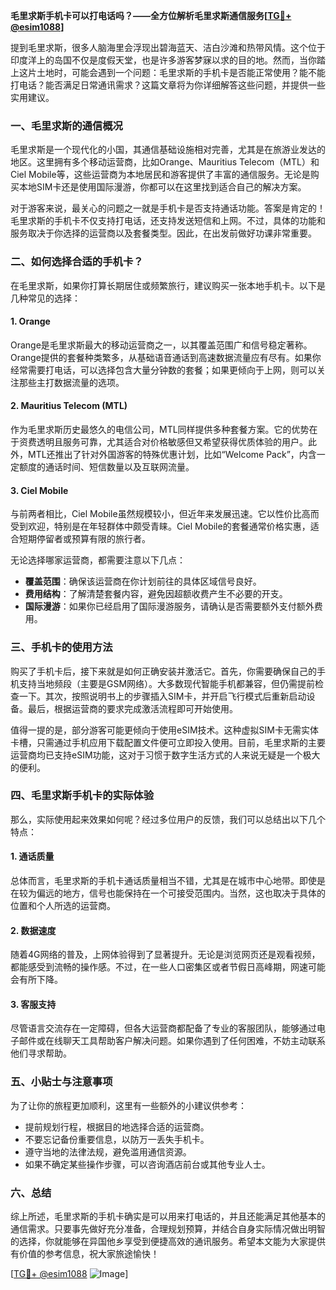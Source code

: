 **毛里求斯手机卡可以打电话吗？——全方位解析毛里求斯通信服务[[TG💪+ @esim1088](https://t.me/s/esim1088)]**

提到毛里求斯，很多人脑海里会浮现出碧海蓝天、洁白沙滩和热带风情。这个位于印度洋上的岛国不仅是度假天堂，也是许多游客梦寐以求的目的地。然而，当你踏上这片土地时，可能会遇到一个问题：毛里求斯的手机卡是否能正常使用？能不能打电话？能否满足日常通讯需求？这篇文章将为你详细解答这些问题，并提供一些实用建议。

### **一、毛里求斯的通信概况**

毛里求斯是一个现代化的小国，其通信基础设施相对完善，尤其是在旅游业发达的地区。这里拥有多个移动运营商，比如Orange、Mauritius Telecom（MTL）和Ciel Mobile等，这些运营商为本地居民和游客提供了丰富的通信服务。无论是购买本地SIM卡还是使用国际漫游，你都可以在这里找到适合自己的解决方案。

对于游客来说，最关心的问题之一就是手机卡是否支持通话功能。答案是肯定的！毛里求斯的手机卡不仅支持打电话，还支持发送短信和上网。不过，具体的功能和服务取决于你选择的运营商以及套餐类型。因此，在出发前做好功课非常重要。

### **二、如何选择合适的手机卡？**

在毛里求斯，如果你打算长期居住或频繁旅行，建议购买一张本地手机卡。以下是几种常见的选择：

#### **1. Orange**
Orange是毛里求斯最大的移动运营商之一，以其覆盖范围广和信号稳定著称。Orange提供的套餐种类繁多，从基础语音通话到高速数据流量应有尽有。如果你经常需要打电话，可以选择包含大量分钟数的套餐；如果更倾向于上网，则可以关注那些主打数据流量的选项。

#### **2. Mauritius Telecom (MTL)**
作为毛里求斯历史最悠久的电信公司，MTL同样提供多种套餐方案。它的优势在于资费透明且服务可靠，尤其适合对价格敏感但又希望获得优质体验的用户。此外，MTL还推出了针对外国游客的特殊优惠计划，比如“Welcome Pack”，内含一定额度的通话时间、短信数量以及互联网流量。

#### **3. Ciel Mobile**
与前两者相比，Ciel Mobile虽然规模较小，但近年来发展迅速。它以性价比高而受到欢迎，特别是在年轻群体中颇受青睐。Ciel Mobile的套餐通常价格实惠，适合短期停留者或预算有限的旅行者。

无论选择哪家运营商，都需要注意以下几点：
- **覆盖范围**：确保该运营商在你计划前往的具体区域信号良好。
- **费用结构**：了解清楚套餐内容，避免因超额收费产生不必要的开支。
- **国际漫游**：如果你已经启用了国际漫游服务，请确认是否需要额外支付额外费用。

### **三、手机卡的使用方法**

购买了手机卡后，接下来就是如何正确安装并激活它。首先，你需要确保自己的手机支持当地频段（主要是GSM网络）。大多数现代智能手机都兼容，但仍需提前检查一下。其次，按照说明书上的步骤插入SIM卡，并开启飞行模式后重新启动设备。最后，根据运营商的要求完成激活流程即可开始使用。

值得一提的是，部分游客可能更倾向于使用eSIM技术。这种虚拟SIM卡无需实体卡槽，只需通过手机应用下载配置文件便可立即投入使用。目前，毛里求斯的主要运营商均已支持eSIM功能，这对于习惯于数字生活方式的人来说无疑是一个极大的便利。

### **四、毛里求斯手机卡的实际体验**

那么，实际使用起来效果如何呢？经过多位用户的反馈，我们可以总结出以下几个特点：

#### **1. 通话质量**
总体而言，毛里求斯的手机卡通话质量相当不错，尤其是在城市中心地带。即使是在较为偏远的地方，信号也能保持在一个可接受范围内。当然，这也取决于具体的位置和个人所选的运营商。

#### **2. 数据速度**
随着4G网络的普及，上网体验得到了显著提升。无论是浏览网页还是观看视频，都能感受到流畅的操作感。不过，在一些人口密集区或者节假日高峰期，网速可能会有所下降。

#### **3. 客服支持**
尽管语言交流存在一定障碍，但各大运营商都配备了专业的客服团队，能够通过电子邮件或在线聊天工具帮助客户解决问题。如果你遇到了任何困难，不妨主动联系他们寻求帮助。

### **五、小贴士与注意事项**

为了让你的旅程更加顺利，这里有一些额外的小建议供参考：

- 提前规划行程，根据目的地选择合适的运营商。
- 不要忘记备份重要信息，以防万一丢失手机卡。
- 遵守当地的法律法规，避免滥用通信资源。
- 如果不确定某些操作步骤，可以咨询酒店前台或其他专业人士。

### **六、总结**

综上所述，毛里求斯的手机卡确实是可以用来打电话的，并且还能满足其他基本的通信需求。只要事先做好充分准备，合理规划预算，并结合自身实际情况做出明智的选择，你就能够在异国他乡享受到便捷高效的通讯服务。希望本文能为大家提供有价值的参考信息，祝大家旅途愉快！

[[TG💪+ @esim1088](https://t.me/s/esim1088) ![Image](https://i.postimg.cc/4NQfJmqS/Snipaste-2025-05-13-00-14-12.png)]
